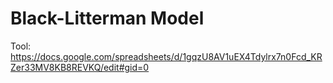 # Black-Litterman Model
Tool:
https://docs.google.com/spreadsheets/d/1gqzU8AV1uEX4Tdylrx7n0Fcd_KRZer33MV8KB8REVKQ/edit#gid=0
